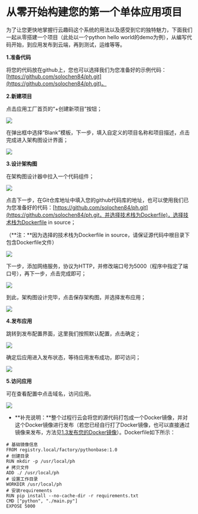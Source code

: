 # 从零开始构建您的第一个单体应用项目

为了让您更快地掌握行云趣码这个系统的用法以及感受到它的独特魅力，下面我们一起从零搭建一个项目（此处以一个python hello world的demo为例），从编写代码开始，到应用发布到云端，再到测试，运维等等。

**1.准备代码**

将您的代码放在github上，您也可以选择我们为您准备好的示例代码：[https://github.com/solochen84/ph.git](https://github.com/solochen84/ph.git)。

**2.新建项目**

点击应用工厂首页的“+创建新项目”按钮；

![](/assets/import37.png)

在弹出框中选择“Blank”模板，下一步，填入自定义的项目名称和项目描述，点击完成进入架构图设计界面；

![](/assets/import85.png)

**3.设计架构图**

在架构图设计器中拉入一个代码组件；

![](/assets/import30.png)

点击下一步，在Git仓库地址中填入您的github代码库的地址，也可以使用我们已为您准备好的代码：[https://github.com/solochen84/ph.git](https://github.com/solochen84/ph.git，并选择技术栈为Dockerfile)，选择技术栈为Dockerfile in source；

（**注：**因为选择的技术栈为Dockerfile in source，请保证源代码中根目录下包含Dockerfile文件）

![](/assets/import31.png)

下一步，添加网络服务，协议为HTTP，并修改端口号为5000（程序中指定了端口号），再下一步，点击完成即可；

![](/assets/import33.png)

到此，架构图设计完毕，点击保存架构图，并选择发布应用；

![](/assets/import32.png)

**4.发布应用**

跳转到发布配置界面，这里我们按照默认配置，点击确定；

![](/assets/import34.png)

确定后应用进入发布状态，等待应用发布成功，即可访问；

![](/assets/import35.png)

**5.访问应用**

可在查看配置中点击域名，访问应用。

![](/assets/import36.png)

* **补充说明：**整个过程行云会将您的源代码打包成一个Docker镜像，并对这个Docker镜像进行发布（若您已经自行打了Docker镜像，也可以直接通过镜像来发布，方法见[1.3发布您的Docker镜像](/13fa-bu-nin-de-docker-jing-xiang.md)）。Dockerfile如下所示：

```
# 基础镜像信息
FROM registry.local/factory/pythonbase:1.0
# 创建目录
RUN mkdir -p /usr/local/ph
# 拷贝文件
ADD ./ /usr/local/ph
# 设置工作目录
WORKDIR /usr/local/ph
# 安装requirements
RUN pip install --no-cache-dir -r requirements.txt
CMD ["python", "./main.py"]
EXPOSE 5000
```



